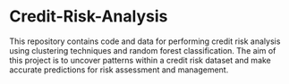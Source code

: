 # Credit-Risk-Analysis
This repository contains code and data for performing credit risk analysis using clustering techniques and random forest classification. The aim of this project is to uncover patterns within a credit risk dataset and make accurate predictions for risk assessment and management.

